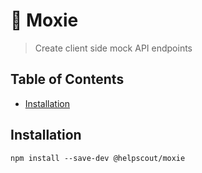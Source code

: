 # 🤘 Moxie

> Create client side mock API endpoints

## Table of Contents

<!-- START doctoc generated TOC please keep comment here to allow auto update -->
<!-- DON'T EDIT THIS SECTION, INSTEAD RE-RUN doctoc TO UPDATE -->

- [Installation](#installation)

<!-- END doctoc generated TOC please keep comment here to allow auto update -->

## Installation

```
npm install --save-dev @helpscout/moxie
```
